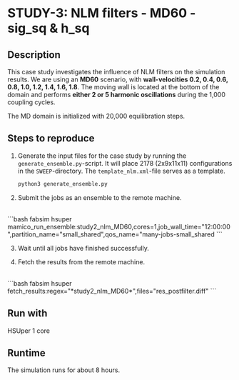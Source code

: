 # STUDY-3: NLM filters - MD60 - sig_sq & h_sq


## Description

This case study investigates the influence of NLM filters on the simulation results.
We are using an **MD60** scenario, with **wall-velocities 0.2, 0.4, 0.6, 0.8, 1.0, 1.2, 1.4, 1.6, 1.8**.
The moving wall is located at the bottom of the domain and performs **either 2 or 5 harmonic oscillations** during the 1,000 coupling cycles.

The MD domain is initialized with 20,000 equilibration steps.


## Steps to reproduce

1. Generate the input files for the case study by running the `generate_ensemble.py`-script.
It will place 2178 (2x9x11x11) configurations in the `SWEEP`-directory.
The `template_nlm.xml`-file serves as a template.

    ```bash
    python3 generate_ensemble.py
    ```

2. Submit the jobs as an ensemble to the remote machine.
<br>
    ```bash
    fabsim hsuper mamico_run_ensemble:study2_nlm_MD60,cores=1,job_wall_time="12:00:00",partition_name="small_shared",qos_name="many-jobs-small_shared
    ```

3. Wait until all jobs have finished successfully.

4. Fetch the results from the remote machine.
<br>
    ```bash
    fabsim hsuper fetch_results:regex="*study2_nlm_MD60*",files="res_postfilter.diff"
    ```


## Run with

HSUper
1 core


## Runtime

The simulation runs for about 8 hours.